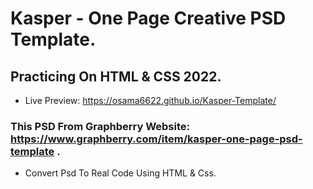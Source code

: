 # Kasper - One Page Creative PSD Template. 
## Practicing On HTML & CSS 2022.

- Live Preview: https://osama6622.github.io/Kasper-Template/

### This PSD From Graphberry Website: https://www.graphberry.com/item/kasper-one-page-psd-template .

- Convert Psd To Real Code Using HTML & Css.
